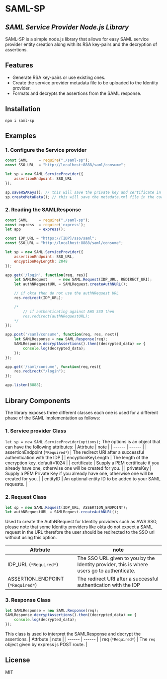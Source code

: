 # SAML-SP
## _SAML Service Provider Node.js Library_
SAML-SP is a simple node.js library that allows for easy SAML service provider entity creation along with its RSA key-pairs and the decryption of assertions.

## Features
- Generate RSA key-pairs or use existing ones.
- Create the service provider metadata file to be uploaded to the Identity provider.
- Formats and decrypts the assertions from the SAML response.
## Installation
```npm i saml-sp```

## Examples
### 1. Configure the Service provider ###

```js
const SAML     = require("./saml-sp");
const SSO_URL  = "http://localhost:8888/saml/consume";

let sp = new SAML.ServiceProvider({
    assertionEndpoint: SSO_URL
});

sp.saveRSAKeys(); // this will save the private key and certificate in the current directory
sp.createMetaData(); // this will save the metadata.xml file in the current directory
```

### 2. Reading the SAMLResponse ###

```js
const SAML     = require("./saml-sp");
const express  = require('express');
let app        = express();

const IDP_URL = "https://[IDP]/sso/saml";
const SSO_URL = "http://localhost:8888/saml/consume";

let sp = new SAML.ServiceProvider({
    assertionEndpoint: SSO_URL,
    encyptionKeyLength: 2048
});

app.get('/login', function(req, res){
    let SAMLRequest     = new SAML.Request(IDP_URL, REDIRECT_URI);
    let authNRequestURL = SAMLRequest.createAuthNURL();

    // if okta then do not use the authNRequest URL
    res.redirect(IDP_URL);

    /*
        // if authenticating against AWS SSO then
        res.redirect(authNRequestURL);
    */
});

app.post('/saml/consume', function(req, res, next){
    let SAMLResponse = new SAML.Response(req);
    SAMLResponse.decryptAssertions().then((decrypted_data) => {
        console.log(decrypted_data);
    });
});

app.get('/saml/consume', function(req,res){
    res.redirect("/login");
});

app.listen(8888);
```
## Library Components
The library exposes three different classes each one is used for a different phase of the SAML implementation as follows:
### 1. Service provider Class ###
```let sp = new SAML.ServiceProvider(options);```
The options is an object that can have the following attributes:
| Attrbute | note |
| ------ | ------ |
| assertionEndpoint (```*Required*```) | The redirect URI after a successful authentication with the IDP |
| encyptionKeyLength | The length of the encryption key. default=1024 |
| certificate | Supply a PEM certificate if you already have one, otherwise one will be created for you. |
| privateKey | Supply a PEM Private Key if you already have one, otherwise one will be created for you. |
| entityID | An optional entity ID to be added to your SAML requests. |

### 2. Request Class ###
```js
let sp = new SAML.Request(IDP_URL, ASSERTION_ENDPOINT);
let authNRequestURL = SAMLRequest.createAuthNURL();
```
Used to create the AuthNRequest for Identity providers such as AWS SSO, please note that some Identity providers like okta do not expect a SAML request in the URL therefore the user should be redirected to the SSO url without using this option.

| Attrbute | note |
| ------ | ------ |
| IDP_URL (```*Required*```) | The SSO URL given to you by the Identity provider, this is where users go to authenticate. |
| ASSERTION_ENDPOINT (```*Required*```) | The redirect URI after a successful authentication with the IDP |

### 3. Response Class ###
```js
let SAMLResponse = new SAML.Response(req);
SAMLResponse.decryptAssertions().then((decrypted_data) => {
    console.log(decrypted_data);
});
```
This class is used to interpret the SAMLResponse and decrypt the assertions.
| Attrbute | note |
| ------ | ------ |
| req (```*Required*```) | The ```req``` object given by express js POST route. |

## License
MIT
